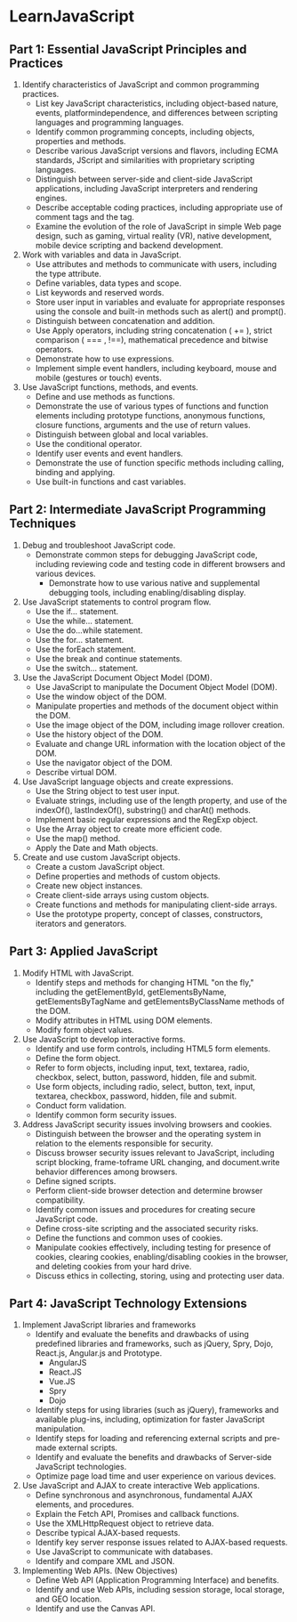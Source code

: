 # LearnJavaScript

## **Part 1: Essential JavaScript Principles and Practices**
1. Identify characteristics of JavaScript and common programming practices.
   - List key JavaScript characteristics, including object-based nature, events, platformindependence, and differences between scripting languages and programming languages.
   - Identify common programming concepts, including objects, properties and methods.
   - Describe various JavaScript versions and flavors, including ECMA standards, JScript and similarities with proprietary scripting languages.
   - Distinguish between server-side and client-side JavaScript applications, including JavaScript interpreters and rendering engines.
   - Describe acceptable coding practices, including appropriate use of comment tags and the <noscript> tag.
   - Examine the evolution of the role of JavaScript in simple Web page design, such as gaming, virtual reality (VR), native development, mobile device scripting and backend development.
2. Work with variables and data in JavaScript.
   - Use attributes and methods to communicate with users, including the type attribute.
   - Define variables, data types and scope.
   - List keywords and reserved words.
   - Store user input in variables and evaluate for appropriate responses using the console and built-in methods such as alert() and prompt().
   - Distinguish between concatenation and addition.
   - Use Apply operators, including string concatenation ( += ), strict comparison ( === , !==), mathematical precedence and bitwise operators.
   - Demonstrate how to use expressions.
   - Implement simple event handlers, including keyboard, mouse and mobile (gestures or touch) events.
3. Use JavaScript functions, methods, and events.
   - Define and use methods as functions.
   - Demonstrate the use of various types of functions and function elements including prototype functions, anonymous functions, closure functions, arguments and the use of return values.
   - Distinguish between global and local variables. 
   - Use the conditional operator.
   - Identify user events and event handlers.
   - Demonstrate the use of function specific methods including calling, binding and applying.
   - Use built-in functions and cast variables.

## **Part 2: Intermediate JavaScript Programming Techniques**

1. Debug and troubleshoot JavaScript code.
   - Demonstrate common steps for debugging JavaScript code, including reviewing code and testing code in different browsers and various devices.
     - Demonstrate how to use various native and supplemental debugging tools, including enabling/disabling display.
2. Use JavaScript statements to control program flow.
   - Use the if... statement.
   - Use the while... statement.
   - Use the do...while statement.
   - Use the for... statement.
   - Use the forEach statement.
   - Use the break and continue statements.
   - Use the switch... statement.
3. Use the JavaScript Document Object Model (DOM).
   - Use JavaScript to manipulate the Document Object Model (DOM).
   - Use the window object of the DOM.
   - Manipulate properties and methods of the document object within the DOM.
   - Use the image object of the DOM, including image rollover creation.
   - Use the history object of the DOM.
   - Evaluate and change URL information with the location object of the DOM.
   -  Use the navigator object of the DOM.
   - Describe virtual DOM.
4. Use JavaScript language objects and create expressions.
   - Use the String object to test user input.
   - Evaluate strings, including use of the length property, and use of the indexOf(), lastIndexOf(), substring() and charAt() methods.
   - Implement basic regular expressions and the RegExp object.
   - Use the Array object to create more efficient code.
   - Use the map() method.
   - Apply the Date and Math objects.
5. Create and use custom JavaScript objects.
   - Create a custom JavaScript object.
   - Define properties and methods of custom objects.
   - Create new object instances.
   - Create client-side arrays using custom objects.
   - Create functions and methods for manipulating client-side arrays.
   - Use the prototype property, concept of classes, constructors, iterators and generators.

## **Part 3: Applied JavaScript**

1. Modify HTML with JavaScript.
   - Identify steps and methods for changing HTML "on the fly," including the getElementById, getElementsByName, getElementsByTagName and getElementsByClassName methods of the DOM.
   - Modify attributes in HTML using DOM elements.
   - Modify form object values.
2. Use JavaScript to develop interactive forms.
   - Identify and use form controls, including HTML5 form elements.
   - Define the form object.
   - Refer to form objects, including input, text, textarea, radio, checkbox, select, button, password, hidden, file and submit.
   - Use form objects, including radio, select, button, text, input, textarea, checkbox, password, hidden, file and submit. 
   - Conduct form validation.
   - Identify common form security issues.
3. Address JavaScript security issues involving browsers and cookies.
   - Distinguish between the browser and the operating system in relation to the elements responsible for security.
   - Discuss browser security issues relevant to JavaScript, including script blocking, frame-toframe URL changing, and document.write behavior differences among browsers.
   - Define signed scripts.
   - Perform client-side browser detection and determine browser compatibility.
   - Identify common issues and procedures for creating secure JavaScript code.
   - Define cross-site scripting and the associated security risks.
   - Define the functions and common uses of cookies.
   - Manipulate cookies effectively, including testing for presence of cookies, clearing cookies, enabling/disabling cookies in the browser, and deleting cookies from your hard drive.
   - Discuss ethics in collecting, storing, using and protecting user data.

## **Part 4: JavaScript Technology Extensions**
1. Implement JavaScript libraries and frameworks
   - Identify and evaluate the benefits and drawbacks of using predefined libraries and frameworks, such as jQuery, Spry, Dojo, React.js, Angular.js and Prototype.
     - AngularJS
     - React.JS
     - Vue.JS
     - Spry
     - Dojo
   - Identify steps for using libraries (such as jQuery), frameworks and available plug-ins, including, optimization for faster JavaScript manipulation.
   - Identify steps for loading and referencing external scripts and pre-made external scripts.
   - Identify and evaluate the benefits and drawbacks of Server-side JavaScript technologies.
   - Optimize page load time and user experience on various devices.
2. Use JavaScript and AJAX to create interactive Web applications.
   - Define synchronous and asynchronous, fundamental AJAX elements, and procedures.
   - Explain the Fetch API, Promises and callback functions.
   - Use the XMLHttpRequest object to retrieve data.
   - Describe typical AJAX-based requests.
   - Identify key server response issues related to AJAX-based requests.
   - Use JavaScript to communicate with databases.
   - Identify and compare XML and JSON.
3. Implementing Web APIs. (New Objectives)
   - Define Web API (Application Programming Interface) and benefits.
   - Identify and use Web APIs, including session storage, local storage, and GEO location.
   - Identify and use the Canvas API.
